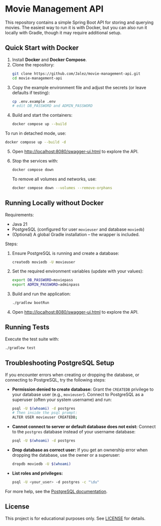 # Movie Management API

This repository contains a simple Spring Boot API for storing and querying movies. The easiest way to run it is with Docker, but you can also run it locally with Gradle, though it may require additional setup.

## Quick Start with Docker

1. Install **Docker** and **Docker Compose**.
2. Clone the repository:
   ```bash
   git clone https://github.com/Jalez/movie-management-api.git
   cd movie-management-api
   ```
3. Copy the example environment file and adjust the secrets (or leave defaults if testing):
   ```bash
   cp .env.example .env
   # edit DB_PASSWORD and ADMIN_PASSWORD
   ```
4. Build and start the containers:
   ```bash
   docker compose up --build
   ```

  To run in detached mode, use:
   ```bash
   docker compose up --build -d
   ```

5. Open <http://localhost:8080/swagger-ui.html> to explore the API.
6. Stop the services with:
   ```bash
   docker compose down
   ```

   To remove all volumes and networks, use:
   ```bash
   docker compose down --volumes --remove-orphans
   ```

## Running Locally without Docker

Requirements:
- Java 21
- PostgreSQL (configured for user `movieuser` and database `moviedb`)
- (Optional) A global Gradle installation – the wrapper is included.

Steps:
1. Ensure PostgreSQL is running and create a database:
   ```bash
   createdb moviedb -U movieuser
   ```
2. Set the required environment variables (update with your values):
   ```bash
   export DB_PASSWORD=moviepass
   export ADMIN_PASSWORD=adminpass
   ```
3. Build and run the application:
   ```bash
   ./gradlew bootRun
   ```

4. Open <http://localhost:8080/swagger-ui.html> to explore the API.

## Running Tests

Execute the test suite with:
```bash
./gradlew test
```


## Troubleshooting PostgreSQL Setup

If you encounter errors when creating or dropping the database, or connecting to PostgreSQL, try the following steps:

- **Permission denied to create database:**
  Grant the `CREATEDB` privilege to your database user (e.g., `movieuser`). Connect to PostgreSQL as a superuser (often your system username) and run:
  ```bash
  psql -U $(whoami) -d postgres
  # Then inside the psql prompt:
  ALTER USER movieuser CREATEDB;
  ```

- **Cannot connect to server or default database does not exist:**
  Connect to the `postgres` database instead of your username database:
  ```bash
  psql -U $(whoami) -d postgres
  ```

- **Drop database as correct user:**
  If you get an ownership error when dropping the database, use the owner or a superuser:
  ```bash
  dropdb moviedb -U $(whoami)
  ```

- **List roles and privileges:**
  ```bash
  psql -U <your_user> -d postgres -c "\du"
  ```

For more help, see the [PostgreSQL documentation](https://www.postgresql.org/docs/current/).


## License

This project is for educational purposes only. See [LICENSE](LICENSE) for details.
